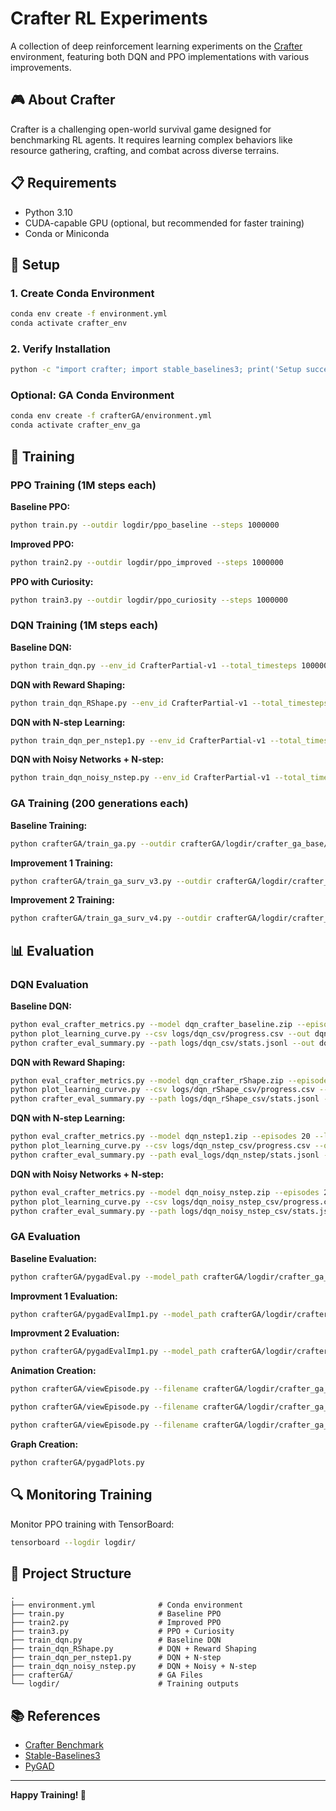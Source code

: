 # Crafter RL Experiments

A collection of deep reinforcement learning experiments on the [Crafter](https://github.com/danijar/crafter) environment, featuring both DQN and PPO implementations with various improvements.

## 🎮 About Crafter

Crafter is a challenging open-world survival game designed for benchmarking RL agents. It requires learning complex behaviors like resource gathering, crafting, and combat across diverse terrains.

## 📋 Requirements

- Python 3.10
- CUDA-capable GPU (optional, but recommended for faster training)
- Conda or Miniconda

## 🚀 Setup

### 1. Create Conda Environment
```bash
conda env create -f environment.yml
conda activate crafter_env
```

### 2. Verify Installation
```bash
python -c "import crafter; import stable_baselines3; print('Setup successful!')"
```

### Optional: GA Conda Environment
```bash
conda env create -f crafterGA/environment.yml
conda activate crafter_env_ga
```

## 🏃 Training

### PPO Training (1M steps each)

**Baseline PPO:**
```bash
python train.py --outdir logdir/ppo_baseline --steps 1000000
```

**Improved PPO:**
```bash
python train2.py --outdir logdir/ppo_improved --steps 1000000
```

**PPO with Curiosity:**
```bash
python train3.py --outdir logdir/ppo_curiosity --steps 1000000
```

### DQN Training (1M steps each)

**Baseline DQN:**
```bash
python train_dqn.py --env_id CrafterPartial-v1 --total_timesteps 1000000
```

**DQN with Reward Shaping:**
```bash
python train_dqn_RShape.py --env_id CrafterPartial-v1 --total_timesteps 1000000
```

**DQN with N-step Learning:**
```bash
python train_dqn_per_nstep1.py --env_id CrafterPartial-v1 --total_timesteps 1000000
```

**DQN with Noisy Networks + N-step:**
```bash
python train_dqn_noisy_nstep.py --env_id CrafterPartial-v1 --total_timesteps 1000000
```
### GA Training (200 generations each)

**Baseline Training:**
```bash
python crafterGA/train_ga.py --outdir crafterGA/logdir/crafter_ga_base/final --steps 200
```

**Improvement 1 Training:**
```bash
python crafterGA/train_ga_surv_v3.py --outdir crafterGA/logdir/crafter_ga_imp2/final --steps 200
```

**Improvement 2 Training:**
```bash
python crafterGA/train_ga_surv_v4.py --outdir crafterGA/logdir/crafter_ga_imp3/final --steps 200
```

## 📊 Evaluation

### DQN Evaluation

**Baseline DQN:**
```bash
python eval_crafter_metrics.py --model dqn_crafter_baseline.zip --episodes 20 --logdir logs/dqn_csv
python plot_learning_curve.py --csv logs/dqn_csv/progress.csv --out dqn_base_curve.png
python crafter_eval_summary.py --path logs/dqn_csv/stats.jsonl --out dqn_summary.png --title "DQN Baseline Evaluation"
```

**DQN with Reward Shaping:**
```bash
python eval_crafter_metrics.py --model dqn_crafter_rShape.zip --episodes 20 --logdir logs/dqn_rShape_csv
python plot_learning_curve.py --csv logs/dqn_rShape_csv/progress.csv --out dqn_rShape_curve.png
python crafter_eval_summary.py --path logs/dqn_rShape_csv/stats.jsonl --out dqn_rShape_summary.png --title "DQN Reward Shaping Evaluation"
```

**DQN with N-step Learning:**
```bash
python eval_crafter_metrics.py --model dqn_nstep1.zip --episodes 20 --logdir eval_logs/dqn_nstep
python plot_learning_curve.py --csv logs/dqn_nstep_csv/progress.csv --out dqn_nstep_curve.png
python crafter_eval_summary.py --path eval_logs/dqn_nstep/stats.jsonl --out dqn_nstep_summary.png --title "DQN N-step Evaluation"
```

**DQN with Noisy Networks + N-step:**
```bash
python eval_crafter_metrics.py --model dqn_noisy_nstep.zip --episodes 20 --logdir logs/dqn_noisy_nstep_csv
python plot_learning_curve.py --csv logs/dqn_noisy_nstep_csv/progress.csv --out dqn_noisy_nstep_curve.png
python crafter_eval_summary.py --path logs/dqn_noisy_nstep_csv/stats.jsonl --out dqn_noisy_nstep_summary.png --title "DQN Noisy + N-step Evaluation"
```

### GA Evaluation
**Baseline Evaluation:**
```bash
python crafterGA/pygadEval.py --model_path crafterGA/logdir/crafter_ga_base/final/best_ga_policy.pth --outdir crafterGA/logdir/crafter_ga_eval/base --seed 42
```

**Improvment 1 Evaluation:**
```bash
python crafterGA/pygadEvalImp1.py --model_path crafterGA/logdir/crafter_ga_imp1/final/best_ga_policy.pth --outdir crafterGAlogdir/crafter_ga_eval/imp2/final --seed 42
```

**Improvment 2 Evaluation:**
```bash
python crafterGA/pygadEvalImp1.py --model_path crafterGA/logdir/crafter_ga_imp2/final/best_ga_policy.pth --outdir crafterGA/logdir/crafter_ga_eval/imp3/final --seed 42
```

**Animation Creation:**
```bash
python crafterGA/viewEpisode.py --filename crafterGA/logdir/crafter_ga_eval/base/episode.npz
```
```bash
python crafterGA/viewEpisode.py --filename crafterGA/logdir/crafter_ga_eval/imp2/final/episode.npz
```
```bash
python crafterGA/viewEpisode.py --filename crafterGA/logdir/crafter_ga_eval/imp3/final/episode.npz
```

**Graph Creation:**
```bash
python crafterGA/pygadPlots.py
```

## 🔍 Monitoring Training

Monitor PPO training with TensorBoard:
```bash
tensorboard --logdir logdir/
```

## 📁 Project Structure
```
.
├── environment.yml              # Conda environment
├── train.py                     # Baseline PPO
├── train2.py                    # Improved PPO
├── train3.py                    # PPO + Curiosity
├── train_dqn.py                 # Baseline DQN
├── train_dqn_RShape.py          # DQN + Reward Shaping
├── train_dqn_per_nstep1.py      # DQN + N-step
├── train_dqn_noisy_nstep.py     # DQN + Noisy + N-step
├── crafterGA/                   # GA Files
└── logdir/                      # Training outputs
```

## 📚 References

- [Crafter Benchmark](https://github.com/danijar/crafter)
- [Stable-Baselines3](https://stable-baselines3.readthedocs.io/)
- [PyGAD](https://pygad.readthedocs.io/en/latest/index.html)

---

**Happy Training! 🚀**
